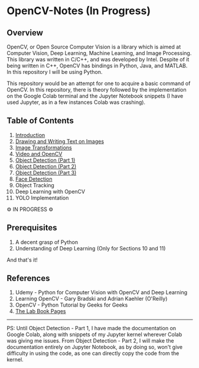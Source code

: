 # OpenCV-Notes (In Progress)

**Overview** 
------------------------
OpenCV, or Open Source Computer Vision is a library which is aimed at Computer Vision, Deep Learning, Machine Learning, and Image Processing. This library was written in C/C++, and was developed by Intel. Despite of it being written in C++, OpenCV has bindings in Python, Java, and MATLAB. In this repository I will be using Python.

This repository would be an attempt for one to acquire a basic command of OpenCV. In this repository, there is theory followed by the implementation on the Google Colab terminal and the Jupyter Notebook snippets (I have used Jupyter, as in a few instances Colab was crashing).

**Table of Contents**
------------------------
1) <a href="https://github.com/Anurag-Gade/OpenCV-Notes/blob/main/Introduction.ipynb">Introduction</a>
2) <a href="https://github.com/Anurag-Gade/OpenCV-Notes/blob/main/Drawing_and_Writing_Text_on_Images.ipynb">Drawing and Writing Text on Images</a>
3) <a href="https://github.com/Anurag-Gade/OpenCV-Notes/blob/main/Image_Transformations.ipynb">Image Transformations</a>
4) <a href="https://github.com/Anurag-Gade/OpenCV-Notes/blob/main/Video_and_OpenCV.ipynb">Video and OpenCV</a>
5) <a href="https://github.com/Anurag-Gade/OpenCV-Notes/blob/main/Object_Detection_(Part_1).ipynb">Object Detection (Part 1)</a>
6) <a href="https://github.com/Anurag-Gade/OpenCV-Notes/blob/main/Object%20Detection%20(Part%202).ipynb">Object Detection (Part 2)</a>
7) <a href="https://github.com/Anurag-Gade/OpenCV-Notes/blob/main/Object%20Detection%20(Part%203).ipynb">Object Detection (Part 3)</a>
8) <a href="https://github.com/Anurag-Gade/OpenCV-Notes/blob/main/Face%20Detection.ipynb">Face Detection</a>
9) Object Tracking
10) Deep Learning with OpenCV
11) YOLO Implementation

⚙️ IN PROGRESS ⚙️


**Prerequisites**
-----------------------
1) A decent grasp of Python
2) Understanding of Deep Learning (Only for Sections 10 and 11)

And that's it!

**References**
-----------------------
1) Udemy - Python for Computer Vision with OpenCV and Deep Learning
2) Learning OpenCV - Gary Bradski and Adrian Kaehler (O'Reilly)
3) OpenCV - Python Tutorial by Geeks for Geeks
4) <a href="http://www.labbookpages.co.uk/index.html">The Lab Book Pages</a>
-----------------------

PS: Until Object Detection - Part 1, I have made the documentation on Google Colab, along with snippets of my Jupyter kernel wherever Colab was giving me issues. From Object Detection - Part 2, I will make the documentation entirely on Jupyter Notebook, as by doing so, won't give difficulty in using the code, as one can directly copy the code from the kernel.
